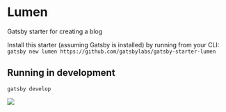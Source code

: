 # Lumen

Gatsby starter for creating a blog

Install this starter (assuming Gatsby is installed) by running from your CLI:
`gatsby new lumen https://github.com/gatsbylabs/gatsby-starter-lumen`

## Running in development
`gatsby develop`

![](http://i.imgur.com/422y5GV.png)

